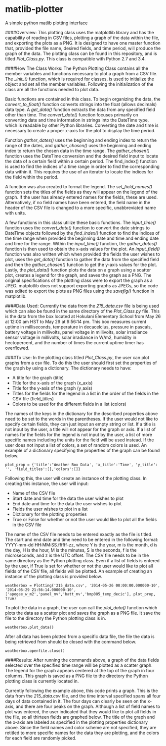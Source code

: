 matlib-plotter
==============

A simple python matlib plotting interface

####Overview:
This plotting class uses the matplotlib library and has the capability of reading in CSV files, plotting a graph of the data within the file, and exporting the plots as a PNG.  It is designed to have one master function that, provided the file name, desired fields, and time period, will produce the graph of the data.  The plotting class can be found in this repository, and is titled *Plot_Class.py*.  This class is compatible with Python 2.7 and 3.4.


####How The Class Works:
The Python Plotting Class contains all the member variables and functions necessary to plot a graph from a CSV file.  The *\__init\__()* function, which is required for classes, is used to initialize the object and set all the member variables.  Following the initialization of the class are all the functions needed to plot data.

Basic functions are contained in this class.  To begin organizing the data, the *convert_to_float()* function converts strings into the float (allows decimals) data type.  A *get_data()* function extracts the data from any specified field other than time.  The *convert_date()* function focuses primarily on converting date and time information in strings into the DateTime type, which is readable by other Python libraries.  Converting the date and time is necessary to create a proper x-axis for the plot to display the time period.

Function *gather_dates()* uses the beginning and ending index to return the range of the dates, and *gather_chosen()* uses the beginning and ending index to return the chosen data in the time range.  The *gather_chosen()* function uses the DateTime conversion and the desired field input to locate the data of a certain field within a certain period.  The find_index() function is used to find the indices of a time range in order to find the corresponding data within it.  This requires the use of an iterator to locate the indices for the field within the period.

A function was also created to format the legend.  The *set_field_names()* function sets the titles of the fields as they will appear on the legend of the graph.  If the user has already entered names for the fields, these are used.  Alternatively, if no field names have been entered, the field name in the header of the CSV file is changed to a more specific, unabbreviated name with units.

A few functions in this class utilize these basic functions.  The *input_time()* function uses the *convert_date()* function to convert the date strings to DateTime objects followed by the *find_index()* function to find the indices of the time range when provided the beginning date and time and ending date and time for the range.  Within the *input_time()* function, the *gather_dates()* function is then used to obtain the x-axis values for the plot.  An *input_field()* function was also written which when provided the fields the user wishes to plot, uses the *get_data()* function to gather the data from the specified field and then the *gather_chosen()* function to get the y-axis values for the plot.  Lastly, the *plot_data()* function plots the data on a graph using a scatter plot, creates a legend for the graph, and saves the graph as a PNG.  The original specifications of the plotting class were to export the graph as a JPEG.  matplotlib does not support exporting graphs as JPEGs, so the code was edited to export the plots as PNG files using the *savefig()* function in matplotlib.

####Data Used:
Currently the data from the *215_data.csv* file is being used which can also be found in the same directory of the *Plot_Class.py* file.  This is the data from the box located at Hokulani Elementary School from May 26 at 12:00 am HST to May 29 at 9:56:14 pm.  This box measures current uptime in milliseconds, temperature in decacelcius, pressure in pascals, battery voltage in millivolts, panel voltage in millivolts, solar irradiance sensor voltage in millivolts, solar irradiance in W/m2, humidity in hectopercent, and the number of times the current uptime timer has overflowed.


####To Use:
In the plotting class titled *Plot_Class.py*, the user can plot graphs from a csv file.  To do this the user should first set the properties of the graph by using a dictionary.  The dictionary needs to have:
* A title for the graph (title)
* Title for the x-axis of the graph (x_axis)
* Title for the y-axis of the graph (y_axis)
* Titles for the fields for the legend in a list in the order of the fields in the CSV file (field_titles)
* Colors to be used for the different fields in a list (colors)

The names of the keys in the dictionary for the described properties above need to be set to the words in the parentheses.  If the user would not like to specify certain fields, they can just input an empty string or list.  If a title is not input by the user, a title will not appear for the graph or axis.  If a list of names for the fields for the legend is not input by the user, a list of more specific names including the units for the field will be used instead.  If the user does not input a list of colors, a set of random colors is used.  An example of a dictionary specifying the properties of the graph can be found below.

	plot_prop = {'title':'Weather Box Data', 'x_title':'Time', 'y_title': '', 'field_titles':[],'colors':[]}

Following this, the user will create an instance of the plotting class.  In creating this instance, the user will input:
* Name of the CSV file
* Start date and time for the data the user wishes to plot
* End date and time for the data the user wishes to plot
* Fields the user wishes to plot in a list
* Dictionary for the plotting properties
* True or False for whether or not the user would like to plot all the fields in the CSV file

The name of the CSV file needs to be entered exactly as the file is titled.  The start and end date and time need to be entered in the following format: YYYY-mm-dd HH:MM:SS.ffffff-zz, where Y is the year, m is the month, d is the day, H is the hour, M is the minutes, S is the seconds, f is the microseconds, and z is the UTC offset.  The CSV file needs to be in the same directory as the Python plotting class.  Even if a list of fields is entered by the user, if True is set for whether or not the user would like to plot all fields of the CSV file, all fields will be plotted.  An example of creating an instance of the plotting class is provided below.

	weatherbox = Plotting('215_data.csv', '2014-05-26 00:00:00.000000-10', '2014-05-29 21:56:14.000000-10', ['apogee_w_m2','panel_mv','batt_mv','bmp085_temp_decic'], plot_prop, True)

To plot the data in a graph, the user can call the *plot_data()* function which plots the data as a scatter plot and saves the graph as a PNG file.  It save the file to the directory the Python plotting class is in.

	weatherbox.plot_data()

After all data has been plotted from a specific data file, the file the data is being retrieved from should be closed with the command below.

	weatherbox.openfile.close()


####Results:
After running the commands above, a graph of the data fields selected over the specified time range will be plotted as a scatter graph.  The legend for the graph appears centered at the top of the graph in four columns.  This graph is saved as a PNG file to the directory the Python plotting class is currently located in.

Currently following the example above, this code prints a graph.  This is the data from the *215_data.csv* file, and the time interval specified spans all four days of data contained in it.  The four days can clearly be seen on the x-axis, and there are four peaks on the graph.  Although a list of field names to plot was entered, the user indicated that they would like to plot all fields in the file, so all thirteen fields are graphed below.  The title of the graph and the x-axis are labeled as specified in the plotting properties dictionary above.  Since the field names and color scheme are not specified, they are retitled to more specific names for the data they are plotting, and the colors for each field are randomly picked.
